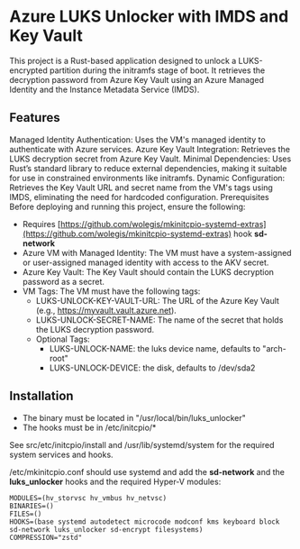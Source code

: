 # Azure LUKS Unlocker with IMDS and Key Vault
This project is a Rust-based application designed to unlock a LUKS-encrypted partition during the initramfs stage of boot. It retrieves the decryption password from Azure Key Vault using an Azure Managed Identity and the Instance Metadata Service (IMDS).

## Features
Managed Identity Authentication: Uses the VM's managed identity to authenticate with Azure services.
Azure Key Vault Integration: Retrieves the LUKS decryption secret from Azure Key Vault.
Minimal Dependencies: Uses Rust’s standard library to reduce external dependencies, making it suitable for use in constrained environments like initramfs.
Dynamic Configuration: Retrieves the Key Vault URL and secret name from the VM's tags using IMDS, eliminating the need for hardcoded configuration.
Prerequisites
Before deploying and running this project, ensure the following:
* Requires [https://github.com/wolegis/mkinitcpio-systemd-extras](https://github.com/wolegis/mkinitcpio-systemd-extras) hook **sd-network**
* Azure VM with Managed Identity: The VM must have a system-assigned or user-assigned managed identity with access to the AKV secret.
* Azure Key Vault: The Key Vault should contain the LUKS decryption password as a secret.
* VM Tags: The VM must have the following tags:
    * LUKS-UNLOCK-KEY-VAULT-URL: The URL of the Azure Key Vault (e.g., https://myvault.vault.azure.net).
    * LUKS-UNLOCK-SECRET-NAME: The name of the secret that holds the LUKS decryption password.
    * Optional Tags:
      * LUKS-UNLOCK-NAME: the luks device name, defaults to "arch-root"
      * LUKS-UNLOCK-DEVICE: the disk, defaults to /dev/sda2

## Installation
* The binary must be located in "/usr/local/bin/luks_unlocker"
* The hooks must be in /etc/initcpio/*
  
See src/etc/initcpio/install and /usr/lib/systemd/system for the required system services and hooks.

/etc/mkinitcpio.conf should use systemd and add the **sd-network** and the **luks_unlocker** hooks and the required Hyper-V modules:
```
MODULES=(hv_storvsc hv_vmbus hv_netvsc)
BINARIES=()
FILES=()
HOOKS=(base systemd autodetect microcode modconf kms keyboard block sd-network luks_unlocker sd-encrypt filesystems)
COMPRESSION="zstd"
```
